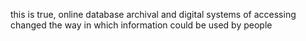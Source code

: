 this is true, online database archival and digital systems of accessing changed the way in which information could be used by people